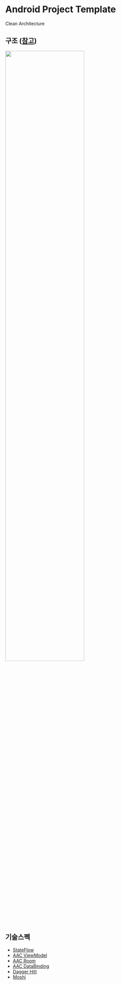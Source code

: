 # Android Project Template

Clean Architecture

## 구조 ([참고](https://velog.io/@pyro/android-module2))

<img src="https://user-images.githubusercontent.com/37360089/160735058-17649f4d-5576-4fff-abb7-10a76b440269.png" width = "70%"/>

## 기술스펙

- [StateFlow](https://developer.android.com/kotlin/flow?hl=ko)
- [AAC ViewModel](https://developer.android.com/topic/libraries/architecture/viewmodel?hl=ko)
- [AAC Room](https://developer.android.com/topic/libraries/architecture/room?hl=ko)
- [AAC DataBinding](https://developer.android.com/topic/libraries/data-binding?hl=ko)
- [Dagger Hilt](https://developer.android.com/training/dependency-injection/hilt-android?hl=ko)
- [Moshi](https://github.com/square/moshi)

